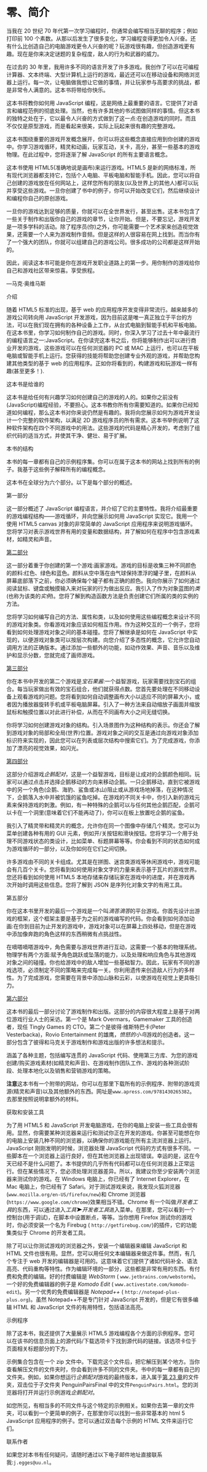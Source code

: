 # 零、简介

当我在 20 世纪 70 年代第一次学习编程时，你通常会编写相当无聊的程序；例如打印前 100 个素数。从那以后发生了很多变化，学习编程变得更加令人兴奋。还有什么比创造自己的电脑游戏更令人兴奋的呢？玩游戏很有趣，但创造游戏更有趣。现在是你来决定谜题的复杂程度，敌人的行为和武器的威力。

在过去的 30 年里，我用许多不同的语言开发了许多游戏。我创作了可以在可编程计算器、文本终端、大型计算机上运行的游戏，最近还可以在移动设备和网络浏览器上运行。每一次，让电脑做我想让它做的事情，并让玩家参与高要求的挑战，都是非常令人满意的。这本书将带给你快乐。

这本书将教你如何用 JavaScript 编程，这是网络上最重要的语言。它提供了对语言和编程范例的彻底处理。当然，也有许多其他的书试图做同样的事情。但这本书的独特之处在于，它以最令人兴奋的方式做到了这一点:在创造游戏的同时。而且不仅仅是原型游戏，而是看起来很美，实际上玩起来很有趣的完整游戏。

这本书围绕重要的游戏开发概念展开，你可以将这些概念直接应用到你创建的游戏中。你学习游戏循环，精灵和动画，玩家互动，关卡，高分，甚至一些基本的游戏物理。在此过程中，您将逐渐了解 JavaScript 的所有主要语言概念。

这本书使用 HTML5(准确地说是画布)来运行游戏。HTML5 是新的网络标准，所有现代浏览器都支持它，包括个人电脑、平板电脑和智能手机。因此，您可以将自己创建的游戏放在任何网站上，这样您所有的朋友(以及世界上的其他人)都可以玩并享受这些游戏。一旦你创建了书中的例子，你可以开始改变它们，然后继续设计和编程你自己的原创游戏。

一旦你的游戏达到足够的质量，你就可以在全世界发行，甚至出售。这本书包含了一些关于制作和出版你自己的游戏的章节，让你开始。但是，不要忘记，游戏开发是一项多学科的活动。除了程序员(你)之外，你可能需要一个艺术家来创造视觉效果，还需要一个人来为游戏制作音频。但是这样的人很容易在网上找到。而当你有了一个强大的团队，你就可以组建自己的游戏公司。很多成功的公司都是这样开始的。

因此，阅读这本书可能是你在游戏开发职业道路上的第一步。用你制作的游戏给你自己和游戏社区带来惊喜。享受旅程。

—马克·奥维马斯

介绍

随着 HTML5 标准的出现，基于 web 的应用程序开发变得非常流行。越来越多的游戏公司转向用 JavaScript 开发游戏，因为目前这是唯一真正独立于平台的方法，可以在我们现在拥有的各种设备上工作，从台式电脑到智能手机和平板电脑。在这本书里，你学习如何制作自己的游戏。同时，你深入学习了过去十年中最流行的编程语言之一:JavaScript。在你读完这本书之后，你将能够制作出可以进行商业开发的游戏，这些游戏可以在任何浏览器的 PC 或 MAC 上运行，也可以在平板电脑或智能手机上运行。您获得的技能将帮助您创建专业外观的游戏，并帮助您构建其他类型的基于 web 的应用程序。正如你将看到的，构建游戏和玩游戏一样有趣(甚至更多！).

这本书是给谁的

这本书是给任何有兴趣学习如何创建自己的游戏的人的。如果你之前没有(JavaScript)编程经验，不要担心。这本书教你所有你需要知道的。如果你已经知道如何编程，那么这本书对你来说仍然是有趣的。我将向您展示如何为游戏开发设计一个完整的软件架构，以满足 2D 游戏程序员的所有需求。这本书举例说明了这种软件架构在四个不同游戏中的用法。这些游戏的代码是精心开发的，考虑到了组织代码的适当方式，并使其干净、健壮、易于扩展。

本书的结构

本书的每一章都有自己的示例程序集。你可以在属于这本书的网站上找到所有的例子。我基于这些例子解释所有的编程概念。

这本书在全球分为六个部分。以下是每个部分的概述。

第一部分

这一部分概述了 JavaScript 编程语言，并介绍了它的主要特性。我将介绍最重要的游戏编程结构——游戏循环，并向您展示如何用 JavaScript 实现它。我用一个使用 HTML5 canvas 对象的非常简单的 JavaScript 应用程序来说明游戏循环。您将学习对表示游戏世界有用的变量和数据结构，并了解如何在程序中包含游戏素材，如精灵和声音。

[第二部分](pt2.html)

这一部分着重于你创建的第一个游戏:画家游戏。游戏的目标是收集三种不同颜色的颜料:红色、绿色和蓝色。颜料从空中落在由气球保持漂浮的罐子里，在颜料从屏幕底部落下之前，你必须确保每个罐子都有正确的颜色。我向你展示了如何通过阅读鼠标、键盘或触摸输入来对玩家的行为做出反应。我引入了作为对象蓝图的*类*(也称为该类的*实例*)。您将了解到构造函数方法是负责创建它们所属的类的实例的方法。

您将学习如何编写自己的方法、属性和类，以及如何使用这些编程概念来设计不同的游戏对象类。你看游戏对象应该如何相互作用。作为这种交互的一个例子，您将看到如何处理游戏对象之间的基本碰撞。您将了解继承是如何在 JavaScript 中实现的，以便游戏对象类可以按层次构建。向您介绍了多态性的概念，它允许您自动调用方法的正确版本。通过添加一些额外的功能，如动作效果、声音、音乐以及维护和显示分数，您就完成了画师游戏。

[第三部分](pt3.html)

你在本书中开发的第二个游戏是*宝石果酱*:一个益智游戏，玩家需要找到宝石的组合。每当玩家做出有效的宝石组合，他们就获得点数。您首先要处理在不同移动设备上观看游戏的问题。您将看到如何自动调整画布大小以适应不同的屏幕大小，或者因为播放器旋转手机或平板电脑屏幕。引入了一种方法来自动缩放子画面并缩放鼠标和触摸位置以对此进行补偿，从而在不同画布大小之间无缝切换。

你将学习如何创建游戏对象的结构。引入场景图作为这种结构的表示。你还会了解到游戏对象的局部和全局(世界)位置。游戏对象之间的交互是通过向游戏对象添加标识符来实现的，因此您可以在列表或层次结构中搜索它们。为了完成游戏，你添加了漂亮的视觉效果，如闪光。

[第四部分](pt4.html)

这部分介绍游戏*企鹅配对*，这是一个益智游戏，目标是让成对的企鹅颜色相同。玩家可以通过点击并选择企鹅移动的方向来移动企鹅。一只企鹅移动，直到它被游戏中的另一个角色(企鹅、海豹、鲨鱼或冰山)阻止或从游戏场地掉落，在这种情况下，企鹅落入水中并被饥饿的鲨鱼吃掉。在游戏的不同关卡中，你引入新的游戏元素来保持游戏的刺激。例如，有一种特殊的企鹅可以与任何其他企鹅匹配，企鹅可以卡在一个洞里(意味着它们不能再动了)，你可以在板上放置吃企鹅的鲨鱼。

我引入了精灵带和精灵片的概念，允许你在同一个图像中存储几个精灵。您可以为菜单创建各种有用的 GUI 元素，例如开/关按钮和滑块按钮。您将学习一个用于处理不同游戏状态的类设计，比如菜单、标题屏幕等等。你会看到不同的状态如何成为游戏循环的一部分，以及你如何在它们之间切换。

许多游戏由不同的关卡组成。尤其是在拼图、迷宫类游戏等休闲游戏中，游戏可能会有几百个关卡。您将看到如何使用对象文字的力量来表示基于瓦片的游戏世界。您还将看到如何使用 HTML5 本地存储来存储玩家在游戏中的进度，并在游戏再次开始时调用这些信息。您将了解到 JSON 是序列化对象文字的有用工具。

第五部分

你在这本书里开发的最后一个游戏是一个叫*滴答滴答*的平台游戏。你首先设计出游戏的框架，这个框架主要是基于为之前的游戏编写的代码。你会看到如何添加动画:在你到目前为止开发的游戏中，游戏对象可以在屏幕上四处移动，但是在游戏中添加像奔跑的角色这样的东西稍微有点挑战性。

在嘀嗒嘀嗒游戏中，角色需要与游戏世界进行互动，这需要一个基本的物理系统。物理学有两个方面:赋予角色跳跃或坠落的能力，以及处理和响应角色与其他游戏对象之间的碰撞。你也给游戏中的敌人增加一些基础智力。因此，玩家有不同的游戏选项，必须制定不同的策略来完成每一关。你利用遗传来创造敌人行为的多样性。为了完成游戏，您需要在背景中添加山脉和云彩，以使游戏在视觉上更具吸引力。

[第六部分](pt6.html)

这本书的最后一部分讨论了游戏制作和出版。这部分的内容很大程度上是基于对两位游戏行业人士的采访。第一个是 Mark Overmars，Gamemaker 工具的创造者，现任 Tingly Games 的 CTO。第二个是彼得·维斯特巴卡(Peter Vesterbacka)，Rovio Entertainment 的雄鹰，*愤怒的小鸟*游戏的创造者。这一部分包含了彼得和马克关于游戏制作和游戏出版的许多想法和提示。

涵盖了各种主题，包括编写连贯的 JavaScript 代码、使用第三方库、为您的游戏创建/购买游戏素材(如精灵和声音)、在游戏制作团队工作、游戏的各种测试阶段、处理本地化以及销售和营销游戏的策略。

**注意**这本书有一个附带的网站，你可以在那里下载所有的示例程序、附带的游戏资源(精灵和声音)以及其他额外的东西。网址是`www.apress.com/9781430265382`。去那里按照说明拿额外的材料。

获取和安装工具

为了用 HTML5 和 JavaScript 开发电脑游戏，在你的电脑上安装一些工具会很有用。显然，你需要某种浏览器来运行和测试你正在开发的游戏。你甚至可能想在你的电脑上安装几种不同的浏览器，以确保你的游戏能在所有主流浏览器上运行。JavaScript 刚刚发明的时候，浏览器处理 JavaScript 代码的方式有很多不同。一些脚本在一个浏览器上运行良好，但在其他浏览器上出现错误。幸运的是，这在今天已经不是什么问题了。本书提供的几乎所有代码都可以在任何浏览器上正常运行。但在某些情况下，您必须处理浏览器差异。所以，我建议你至少安装两个浏览器来测试你的游戏。在 Windows 电脑上，你已经有了 Internet Explorer，在 Mac 电脑上，你已经有了 Safari。对于测试游戏来说，我发现火狐浏览器(`www.mozilla.org/en-US/firefox/new`)和 Chrome 浏览器(`https://www.google.com/chrome`)效果相当不错。Chrome 有一个叫做*开发者工具*的东西，可以通过进入*工具![image](img/arrow.jpg)开发者工具*进入菜单。在那里，您可以看到一个控制台(用于调试)，在脚本中设置断点，等等。当你想用 Firefox 测试你的游戏时，你必须安装一个名为 Firebug ( `http://getfirebug.com/`)的插件，它的功能集类似于 Chrome 的开发者工具。

除了可以让你测试游戏的浏览器之外，安装一个编辑器来编辑 JavaScript 和 HTML 文件也很有用。显然，您可以用任何文本编辑器来做这件事。然而，有几个专注于 web 开发的编辑器是可用的。这意味着它们提供了诸如代码补全、语法高亮、代码重构等特性。作为编辑环境的一部分，这些都是非常有用的东西。有付费和免费的编辑。好的付费编辑是 *WebStorm* ( `www.jetbrains.com/webstorm`)。一个好的免费编辑器的例子是 *Komodo Edit* ( `www.activestate.com/komodo-edit`)。另一个优秀的免费编辑器是 *Notepad++* ( `http://notepad-plus-plus.org`)。虽然 Notepad++不是专门针对 JavaScript 开发的，但是它有很多编辑 HTML 和 JavaScript 文件的有用特性，包括语法高亮。

示例程序

除了这本书，我还提供了大量展示 HTML5 游戏编程各个方面的示例程序。您可以在该书的信息页面上的源代码/下载选项卡下找到源代码的链接。该选项卡位于页面相关标题部分的下方。

示例集合包含在一个 zip 文件中。下载完这个文件后，把它解压到某个地方。当你查看解压文件的文件夹时，你会看到许多不同的文件夹。书中的每一章都有自己的文件夹。例如，如果你想运行*企鹅配对*游戏的最终版本，进入属于[第 23 章](23.html)的文件夹，双击位于子文件夹 PenguinPairsFinal 中的文件`PenguinPairs.html`。您的浏览器将打开并运行示例游戏*企鹅配对*。

如您所见，有相当多的不同文件与这个特定的示例相关。如果你去第一章的文件夹，可以看到一个更简单的例子，在那里你可以找到一些非常基本的 html 5 JavaScript 应用程序的例子。您可以通过双击每个示例的 HTML 文件来运行它们。

联系作者

如果您对本书有任何疑问，请随时通过以下电子邮件地址直接联系我:`j.egges@uu.nl`。